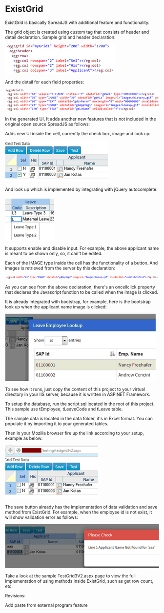 # ExistGrid
ExistGrid is basically SpreadJS with additional feature and functionality. 

The grid object is created using custom tag that consists of header and detail declaration.
Sample grid and header declaration:

![alt eg01](https://github.com/surya-rakanta/ExistGrid/blob/master/Images/eg01.png)

And the detail for each field properties:

![alt eg02](https://github.com/surya-rakanta/ExistGrid/blob/master/Images/eg02.png)

In the generated UI, It adds another new features that is not included in the original open source SpreadJS as follows:

Adds new UI inside the cell, currently the check box, image and look up:

![alt eg03](https://github.com/surya-rakanta/ExistGrid/blob/master/Images/eg03.png)

And look up which is implemented by integrating with jQuery autocomplete:
 
![alt eg04](https://github.com/surya-rakanta/ExistGrid/blob/master/Images/eg04.png)

It supports enable and disable input. For example, the above applicant name is meant to be shown only, so, it can't be edited.

Each of the IMAGE type inside the cell has the functionality of a button. And images is retrieved from the server by this declaration:

![alt eg04a](https://github.com/surya-rakanta/ExistGrid/blob/master/Images/eg04a.png)

As you can see from the above declaration, there's an oncellclick property that declares the Javascript function to be called when the image is clicked.

It is already integrated with bootstrap, for example, here is the bootstrap look up when the applicant name image is clicked:

![alt eg05](https://github.com/surya-rakanta/ExistGrid/blob/master/Images/eg05.png)

To see how it runs, just copy the content of this project to your virtual directory in your IIS server, because it is written in ASP.NET Framework.

To setup the database, run the script.sql located in the root of this project. This sample use tEmployee, tLeaveCode and tLeave table.

The sample data is located in the data folder, it's in Excel format. You can populate it by importing it to your generated tables.

Then in your Mozilla browser fire up the link according to your setup, example as below:

![alt eg06](https://github.com/surya-rakanta/ExistGrid/blob/master/Images/eg06.png)

The save button already has the implementation of data validation and save method from ExistGrid. For example, when the employee id is not exist, it will show validation error as follows:

![alt eg07](https://github.com/surya-rakanta/ExistGrid/blob/master/Images/eg07.png)

Take a look at the sample TestGrid3V2.aspx page to view the full implementation of using methods inside ExistGrid, such as get row count, etc.

Revisions:

Add paste from external program feature
